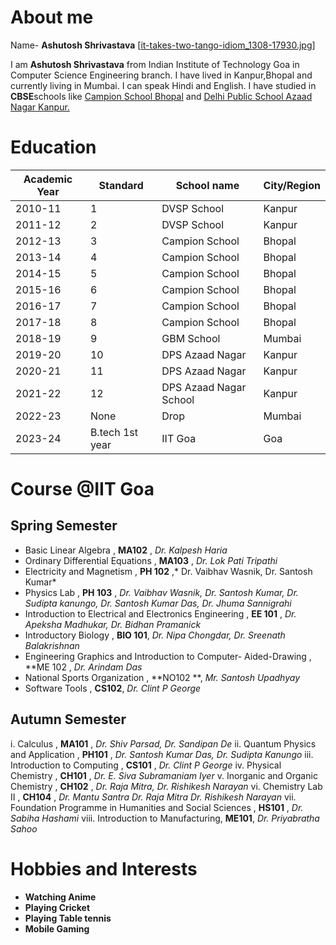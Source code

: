 # About me
Name- **Ashutosh Shrivastava**
[[it-takes-two-tango-idiom_1308-17930.jpg](https://raw.githubusercontent.com/Ashutosh5Shrivastava/Ashutosh5Shrivastava.github.io/main/it-takes-two-tango-idiom_1308-17930.jpg)]

I am **Ashutosh Shrivastava** from Indian Institute of Technology Goa in Computer Science Engineering branch. I have lived in Kanpur,Bhopal and currently living in Mumbai. I can speak Hindi and English. I have studied in **CBSE**schools like [Campion School Bhopal](https://www.campionbhopal.com/) and [Delhi Public School Azaad Nagar Kanpur.](https://dpsazaadnagar.com/)
# Education
|Academic Year | Standard |School name| City/Region | 
|-|-|-|-|
|2010-11|1|DVSP School| Kanpur|
|2011-12|2|DVSP School| Kanpur|
|2012-13|3|Campion School| Bhopal|
|2013-14|4|Campion School| Bhopal|
|2014-15|5|Campion School| Bhopal|
|2015-16|6|Campion School| Bhopal|
|2016-17|7|Campion School| Bhopal|
|2017-18|8|Campion School| Bhopal|
|2018-19|9|GBM School| Mumbai|
|2019-20|10|DPS Azaad Nagar| Kanpur|
|2020-21|11|DPS Azaad Nagar| Kanpur|
|2021-22|12|DPS Azaad Nagar School| Kanpur|
|2022-23|None|Drop| Mumbai|
|2023-24|B.tech 1st year|IIT Goa| Goa|
# Course @IIT Goa

 ## Spring Semester
 - Basic Linear Algebra , **MA102** , *Dr. Kalpesh Haria*
 - Ordinary Differential Equations , **MA103** , *Dr. Lok Pati Tripathi*
 - Electricity and Magnetism , **PH 102** ,* Dr. Vaibhav Wasnik, Dr. Santosh Kumar*
 - Physics Lab , **PH 103** , *Dr. Vaibhav Wasnik, Dr. Santosh Kumar, Dr. Sudipta kanungo, Dr. Santosh Kumar Das, Dr. Jhuma Sannigrahi*
 - Introduction to Electrical and Electronics Engineering , **EE 101** , *Dr. Apeksha Madhukar, Dr. Bidhan Pramanick*
 - Introductory Biology , **BIO 101**, *Dr. Nipa Chongdar, Dr. Sreenath Balakrishnan*
 - Engineering Graphics and Introduction to Computer- Aided-Drawing , **ME 102 , *Dr. Arindam Das*
 - National Sports Organization , **NO102 **, *Mr. Santosh Upadhyay*
 - Software Tools , **CS102**, *Dr. Clint P George*

## Autumn Semester
 i. Calculus , **MA101** , *Dr. Shiv Parsad, Dr. Sandipan De*
 ii. Quantum Physics and Application , **PH101** , *Dr. Santosh Kumar Das, Dr. Sudipta Kanungo*
 iii. Introduction to Computing , **CS101** , *Dr. Clint P George*
 iv. Physical Chemistry , **CH101** , *Dr. E. Siva Subramaniam Iyer*
 v. Inorganic and Organic Chemistry , **CH102** , *Dr. Raja Mitra, Dr. Rishikesh Narayan*
 vi. Chemistry Lab II , **CH104** , *Dr. Mantu Santra Dr. Raja Mitra Dr. Rishikesh Narayan*
 vii. Foundation Programme in Humanities and Social Sciences , **HS101** , *Dr. Sabiha Hashami*
 viii. Introduction to Manufacturing, **ME101**, *Dr. Priyabratha Sahoo*
# Hobbies and Interests
  -  **Watching Anime**
  -  **Playing Cricket**
  -  **Playing Table tennis**
  -  **Mobile Gaming**
